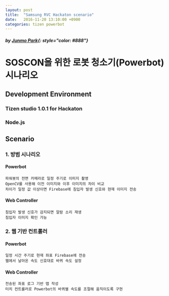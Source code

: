 ```yaml
---
layout: post
title:  "Samsung RVC Hackaton scenario"
date:   2016-11-20 13:10:00 +0900
categories: tizen powerbot
---
```


##### *by [Junmo Park](https://github.com/junmohi)*{: style="color: #888"}

# SOSCON을 위한 로봇 청소기(Powerbot) 시나리오

## Development Environment

### Tizen studio 1.0.1 for Hackaton
### Node.js


## Scenario

### 1. 방범 시나리오

#### Powerbot
```
파워봇의 전면 카메라로 일정 주기로 이미지 촬영
OpenCV를 사용해 이전 이미지와 이후 이미지의 차이 비교
차이가 일정 값 이상이면 Firebase에 침입자 발생 신호와 현재 이미지 전송
```

#### Web Controller
```
침입자 발생 신호가 감지되면 알람 소리 재생
침입자 이미지 확인 가능
```


### 2. 웹 기반 컨트롤러

#### Powerbot
```
일정 시간 주기로 현재 좌표 Firebase에 전송
웹에서 날아온 속도 신호대로 바퀴 속도 설정
```

#### Web Controller
```
전송된 좌표 로그 기반 맵 작성
터치 컨트롤러로 Powerbot의 바퀴별 속도를 조절해 움직이도록 구현
```
